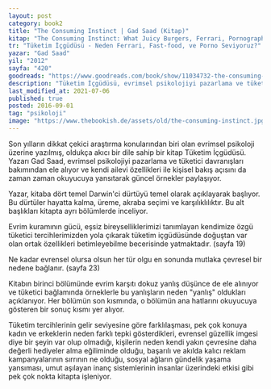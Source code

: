 ```yaml
---
layout: post  
category: book2  
title: "The Consuming Instinct | Gad Saad (Kitap)"  
kitap: "The Consuming Instinct: What Juicy Burgers, Ferrari, Pornography, and Gift Giving Reveal About Human Nature"  
tr: "Tüketim İçgüdüsü - Neden Ferrari, Fast-food, ve Porno Seviyoruz?"  
yazar: "Gad Saad"  
yil: "2012"  
sayfa: "420"  
goodreads: "https://www.goodreads.com/book/show/11034732-the-consuming-instinct"
description: "Tüketim İçgüdüsü, evrimsel psikolojiyi pazarlama ve tüketici davranışları açısından ele alıyor."
last_modified_at: 2021-07-06
published: true
posted: 2016-09-01
tag: "psikoloji"
image: "https://www.thebookish.de/assets/old/the-consuming-instinct.jpg"
---
```


Son yılların dikkat çekici araştırma konularından biri olan evrimsel psikoloji üzerine yazılmış, oldukça akıcı bir dile sahip bir kitap Tüketim İçgüdüsü. Yazarı Gad Saad, evrimsel psikolojiyi pazarlama ve tüketici davranışları bakımından ele alıyor ve kendi ailevi özellikleri ile kişisel bakış açısını da zaman zaman okuyucuya yansıtarak güncel örnekler paylaşıyor. 

Yazar, kitaba dört temel Darwin'ci dürtüyü temel olarak açıklayarak başlıyor. Bu dürtüler hayatta kalma, üreme, akraba seçimi ve karşılıklılıktır. Bu alt başlıkları kitapta ayrı bölümlerde inceliyor.

Evrim kuramının gücü, eşsiz bireyselliklerimizi tanımlayan kendimize özgü tüketici tercihlerimizden yola çıkarak tüketim içgüdüsünde doğuştan var olan ortak özellikleri betimleyebilme becerisinde yatmaktadır. (sayfa 19) 

Ne kadar evrensel olursa olsun her tür olgu en sonunda mutlaka çevresel bir nedene bağlanır. (sayfa 23) 

Kitabın birinci bölümünde evrim karşıtı dokuz yanlış düşünce de ele alınıyor ve tüketici bağlamında örneklerle bu yanlışların neden "yanlış" oldukları açıklanıyor. Her bölümün son kısmında, o bölümün ana hatlarını okuyucuya gösteren bir sonuç kısmı yer alıyor. 

Tüketim tercihlerinin gelir seviyesine göre farklılaşması, pek çok konuya kadın ve erkeklerin neden farklı tepki gösterdikleri, evrensel güzellik imgesi diye bir şeyin var olup olmadığı, kişilerin neden kendi yakın çevresine daha değerli hediyeler alma eğiliminde olduğu, başarılı ve akılda kalıcı reklam kampanyalarının sırrının ne olduğu, sosyal ağların gündelik yaşama yansıması, umut aşılayan inanç sistemlerinin insanlar üzerindeki etkisi gibi pek çok nokta kitapta işleniyor. 
